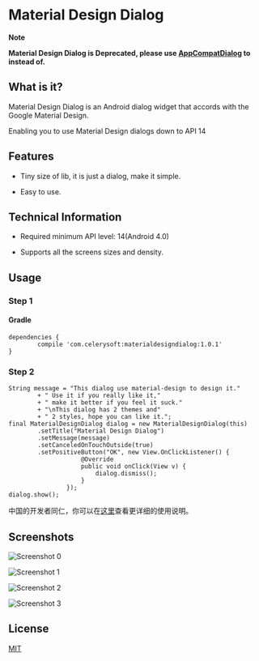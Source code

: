 # Material Design Dialog

**Note**

**Material Design Dialog is Deprecated, please use [AppCompatDialog](http://developer.android.com/reference/android/support/v7/app/AppCompatDialog.html) to instead of.**

## What is it?

Material Design Dialog is an Android dialog widget that accords with the Google Material Design.

Enabling you to use Material Design dialogs down to API 14

## Features

* Tiny size of lib, it is just a dialog, make it simple.

* Easy to use.

## Technical Information

* Required minimum API level: 14(Android 4.0)

* Supports all the screens sizes and density.

## Usage

### Step 1

#### Gradle

```
dependencies {
        compile 'com.celerysoft:materialdesigndialog:1.0.1'
}
```

### Step 2
```
String message = "This dialog use material-design to design it."
		+ " Use it if you really like it,"
		+ " make it better if you feel it suck."
        + "\nThis dialog has 2 themes and"
		+ " 2 styles, hope you can like it.";
final MaterialDesignDialog dialog = new MaterialDesignDialog(this)
		.setTitle("Material Design Dialog")
		.setMessage(message)
		.setCanceledOnTouchOutside(true)
		.setPositiveButton("OK", new View.OnClickListener() {
                    @Override
                    public void onClick(View v) {
                        dialog.dismiss();
                    }
                });
dialog.show();
```

中国的开发者同仁，你可以在[这里](http://celerysoft.github.io/2015-12-30.html)查看更详细的使用说明。

## Screenshots

![Screenshot 0](https://raw.githubusercontent.com/celerysoft/README/master/MaterialDesignDialog/sc01.gif "Screenshot 0")

![Screenshot 1](https://raw.githubusercontent.com/celerysoft/README/master/MaterialDesignDialog/sc01.png "Screenshot 1")

![Screenshot 2](https://raw.githubusercontent.com/celerysoft/README/master/MaterialDesignDialog/sc02.png "Screenshot 2")

![Screenshot 3](https://raw.githubusercontent.com/celerysoft/README/master/MaterialDesignDialog/sc03.png "Screenshot 3")

## License

[MIT](./LICENSE)
